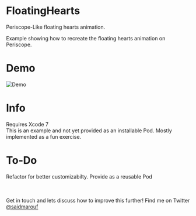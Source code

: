 # FloatingHearts
Periscope-Like floating hearts animation.

Example showing how to recreate the floating hearts animation on Periscope.

# Demo
![Demo](https://github.com/saidmarouf/FloatingHearts/blob/master/hearts.gif)

# Info
Requires Xcode 7<br />
This is an example and not yet provided as an installable Pod. Mostly implemented as a fun exercise.<br />

# To-Do
Refactor for better customizabilty.
Provide as a reusable Pod

<br />
<br />
Get in touch and lets discuss how to improve this further!
Find me on Twitter <a href='http://twitter.com/saidmarouf'>@saidmarouf</a>
